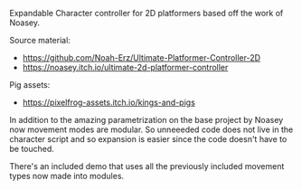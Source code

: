 Expandable Character controller for 2D platformers based off the work of Noasey.

Source material: 
- https://github.com/Noah-Erz/Ultimate-Platformer-Controller-2D
- https://noasey.itch.io/ultimate-2d-platformer-controller

Pig assets:
- https://pixelfrog-assets.itch.io/kings-and-pigs

In addition to the amazing parametrization on the base project by Noasey now movement modes  are modular. So unneeeded code does not live in the character script and so expansion is easier since the code doesn't have to be touched.

There's an included demo that uses all the previously included movement types now made into modules.
